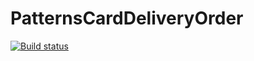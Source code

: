 # PatternsCardDeliveryOrder
[![Build status](https://ci.appveyor.com/api/projects/status/70kwnrh8uywuk2kg?svg=true)](https://ci.appveyor.com/project/avdeevaleksandr817/patternscarddeliveryorder)
